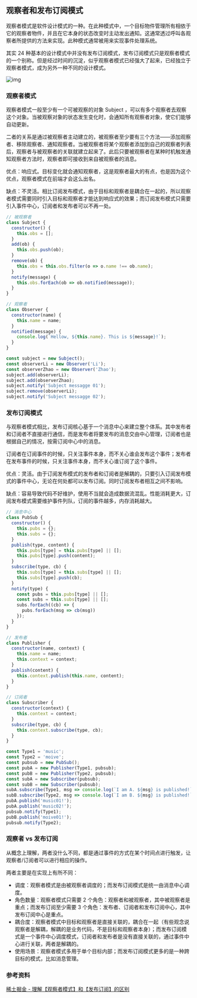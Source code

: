## 观察者和发布订阅模式

观察者模式是软件设计模式的一种。在此种模式中，一个目标物件管理所有相依于它的观察者物件，并且在它本身的状态改变时主动发出通知。这通常透过呼叫各观察者所提供的方法来实现。此种模式通常被用来实现事件处理系统。

其实 24 种基本的设计模式中并没有发布订阅模式，发布订阅模式只是观察者模式的一个别称。但是经过时间的沉淀，似乎观察者模式已经强大了起来，已经独立于观察者模式，成为另外一种不同的设计模式。

![img](https://my-files-1259410276.cos.ap-chengdu.myqcloud.com/md_images/观察者和发布订阅模式-202211091916.jpg)

### 观察者模式

观察者模式一般至少有一个可被观察的对象 Subject ，可以有多个观察者去观察这个对象。当被观察对象的状态发生变化时，会通知所有观察者对象，使它们能够自动更新。

二者的关系是通过被观察者主动建立的，被观察者至少要有三个方法——添加观察者、移除观察者、通知观察者。当被观察者将某个观察者添加到自己的观察者列表后，观察者与被观察者的关联就建立起来了。此后只要被观察者在某种时机触发通知观察者方法时，观察者即可接收到来自被观察者的消息。

优点：响应式。目标变化就会通知观察者，这是观察者最大的有点，也是因为这个优点，观察者模式在前端才会这么出名。

缺点：不灵活。相比订阅发布模式，由于目标和观察者是耦合在一起的，所以观察者模式需要同时引入目标和观察者才能达到响应式的效果；而订阅发布模式只需要引入事件中心，订阅者和发布者可以不再一处。

```javascript
// 被观察者
class Subject {
  constructor() {
    this.obs = [];
  }
  add(ob) {
    this.obs.push(ob);
  }
  remove(ob) {
    this.obs = this.obs.filter(o => o.name !== ob.name);
  }
  notify(message) {
    this.obs.forEach(ob => ob.notified(message));
  }
}

// 观察者
class Observer {
  constructor(name) {
    this.name = name;
  }
  notified(message) {
    console.log(`Hellow, ${this.name}. This is ${message}!`);
  }
}

const subject = new Subject();
const observerLi = new Observer('Li');
const observerZhao = new Observer('Zhao');
subject.add(observerLi);
subject.add(observerZhao);
subject.notify('Subject messagge 01');
subject.remove(observerLi);
subject.notify('Subject messagge 02');
```

### 发布订阅模式

与观察者模式相比，发布订阅核心基于一个消息中心来建立整个体系。其中发布者和订阅者不直接进行通信，而是发布者将要发布的消息交由中心管理，订阅者也是根据自己的情况，按需订阅中心中的消息。

订阅者在订阅事件的时候，只关注事件本身，而不关心谁会发布这个事件；发布者在发布事件的时候，只关注事件本身，而不关心谁订阅了这个事件。

优点：灵活。由于订阅发布模式的发布者和订阅者是解耦的，只要引入订阅发布模式的事件中心，无论在何处都可以发布订阅。同时订阅发布者相互之间不影响。

缺点：容易导致代码不好维护，使用不当就会造成数据流混乱。性能消耗更大，订阅发布模式需要维护事件列队，订阅的事件越多，内存消耗越大。

```javascript
// 消息中心
class PubSub {
  constructor() {
    this.pubs = {};
    this.subs = {};
  }
  publish(type, content) {
    this.pubs[type] = this.pubs[type] || [];
    this.pubs[type].push(content);
  }
  subscribe(type, cb) {
    this.subs[type] = this.subs[type] || [];
    this.subs[type].push(cb);
  }
  notify(type) {
    const pubs = this.pubs[type] || [];
    const subs = this.subs[type] || [];
    subs.forEach((cb) => {
      pubs.forEach(msg => cb(msg))
    });
  }
}

// 发布者
class Publisher {
  constructor(name, context) {
    this.name = name;
    this.context = context;
  }
  publish(content) {
    this.context.publish(this.name, content);
  }
}

// 订阅者
class Subscriber {
  constructor(context) {
    this.context = context;
  }
  subscribe(type, cb) {
    this.context.subscribe(type, cb);
  }
}

const Type1 = 'music';
const Type2 = 'moive';
const pubsub = new PubSub();
const pubA = new Publisher(Type1, pubsub);
const pubB = new Publisher(Type2, pubsub);
const subA = new Subscriber(pubsub);
const subB = new Subscriber(pubsub);
subA.subscribe(Type1, msg => console.log(`I am A. ${msg} is published!`));
subB.subscribe(Type2, msg => console.log(`I am B. ${msg} is published!`));
pubA.publish('music01!');
pubA.publish('music02!');
pubsub.notify(Type1);
pubB.publish('moive01!');
pubsub.notify(Type2);
```

### 观察者 vs 发布订阅

从概念上理解，两者没什么不同，都是通过事件的方式在某个时间点进行触发，让观察者/订阅者可以进行相应的操作。

两者主要是在实现上有所不同：

* 调度：观察者模式是由被观察者调度的；而发布订阅模式是统一由消息中心调度。
* 角色数量：观察者模式只需要 2 个角色：观察者和被观察者，其中被观察者是重点；而发布订阅至少需要 3 个角色：发布者、订阅者和发布订阅中心，其中发布订阅中心是重点。
* 耦合度：观察者模式中目标和观察者是直接关联的，耦合在一起（有些观念说观察者是解耦，解耦的是业务代码，不是目标和观察者本身）；而发布订阅模式是一个事件中心调度模式，订阅者和发布者是没有直接关联的，通过事件中心进行关联，两者是解耦的。
* 使用场景：观察者模式多用于单个目标内部；而发布订阅模式更多的是一种跨目标的模式，比如消息管理。

### 参考资料

[稀土掘金 - 理解【观察者模式】和【发布订阅】的区别](https://juejin.cn/post/6978728619782701087)